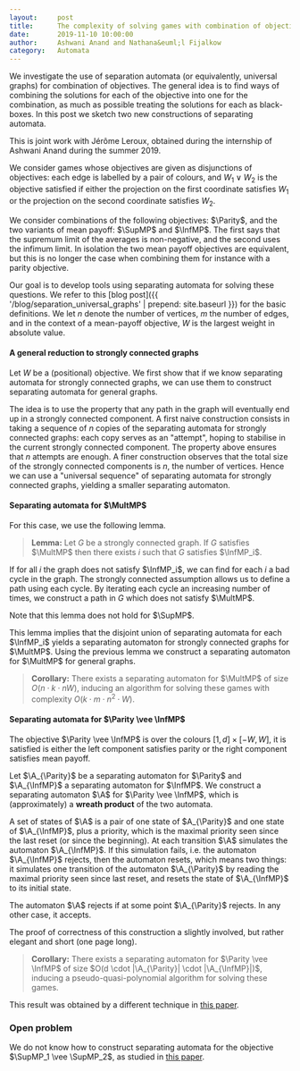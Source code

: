 ```yaml
---
layout:     post
title:      The complexity of solving games with combination of objectives
date:       2019-11-10 10:00:00
author:     Ashwani Anand and Nathana&euml;l Fijalkow
category:   Automata
---
```


<script type="text/x-mathjax-config">
MathJax.Hub.Config({
  TeX: {
    Macros: {
      Parity: "{\\texttt{Parity}}",
      SupMP: "{\\texttt{SupMP}}",
      InfMP: "{\\texttt{InfMP}}",
      MultMP: "{\\bigvee_i \\texttt{InfMP}_i}",
      M: "{\\mathcal{M}}",
      A: "{\\mathcal{A}}",
      Q: "{\\mathbb{Q}}",
      R: "{\\mathbb{R}}",
      C: "{\\mathbb{C}}",
      Z: "{\\mathbb{Z}}",
      N: "{\\mathbb{N}}",
    }
  }
});
</script>

<p class="intro"><span class="dropcap">W</span>e investigate the use of separation automata (or equivalently, universal graphs) for combination of objectives.
The general idea is to find ways of combining the solutions for each of the objective into one for the combination, as much as possible treating the solutions for each as black-boxes.
In this post we sketch two new constructions of separating automata.</p>

This is joint work with Jérôme Leroux, obtained during the internship of Ashwani Anand during the summer 2019.

We consider games whose objectives are given as disjunctions of objectives: each edge is labelled by a pair of colours, 
and $W_1 \vee W_2$ is the objective satisfied if either the projection on the first coordinate satisfies $W_1$ or the projection on the second coordinate satisfies $W_2$.

We consider combinations of the following objectives: $\Parity$, and the two variants of mean payoff: $\SupMP$ and $\InfMP$.
The first says that the supremum limit of the averages is non-negative, and the second uses the infimum limit.
In isolation the two mean payoff objectives are equivalent, but this is no longer the case when combining them for instance with a parity objective.

Our goal is to develop tools using separating automata for solving these questions.
We refer to this [blog post]({{ '/blog/separation_universal_graphs' | prepend: site.baseurl }}) for the basic definitions.
We let $n$ denote the number of vertices, $m$ the number of edges, and in the context of a mean-payoff objective, $W$ is the largest weight in absolute value.
 
#### A general reduction to strongly connected graphs
Let $W$ be a (positional) objective.
We first show that if we know separating automata for strongly connected graphs, we can use them to construct separating automata for general graphs.

The idea is to use the property that any path in the graph will eventually end up in a strongly connected component.
A first naive construction consists in taking a sequence of $n$ copies of the separating automata for strongly connected graphs: 
each copy serves as an "attempt", hoping to stabilise in the current strongly connected component. The property above ensures that $n$ attempts are enough.
A finer construction observes that the total size of the strongly connected components is $n$, the number of vertices. 
Hence we can use a "universal sequence" of separating automata for strongly connected graphs, yielding a smaller separating automaton.

#### Separating automata for $\MultMP$
For this case, we use the following lemma.

> **Lemma:**
Let $G$ be a strongly connected graph. 
If $G$ satisfies $\MultMP$ then there exists $i$ such that $G$ satisfies $\InfMP_i$.

If for all $i$ the graph does not satisfy $\InfMP_i$, we can find for each $i$ a bad cycle in the graph. The strongly connected assumption allows us to define a path using each cycle.
By iterating each cycle an increasing number of times, we construct a path in $G$ which does not satisfy $\MultMP$.

Note that this lemma does not hold for $\SupMP$.

This lemma implies that the disjoint union of separating automata for each $\InfMP_i$ yields a separating automaton for strongly connected graphs for $\MultMP$.
Using the previous lemma we construct a separating automaton for $\MultMP$ for general graphs.

> **Corollary:**
There exists a separating automaton for $\MultMP$ of size $O(n \cdot k \cdot nW)$, 
inducing an algorithm for solving these games with complexity $O(k \cdot m \cdot n^2 \cdot W)$.

#### Separating automata for $\Parity \vee \InfMP$
The objective $\Parity \vee \InfMP$ is over the colours $[1,d] \times [-W,W]$, it is satisfied is either the left component satisfies parity or the right component satisfies mean payoff.

Let $\A_{\Parity}$ be a separating automaton for $\Parity$ and $\A_{\InfMP}$ a separating automaton for $\InfMP$.
We construct a separating automaton $\A$ for $\Parity \vee \InfMP$, which is (approximately) a **wreath product** of the two automata.

A set of states of $\A$ is a pair of one state of $A_{\Parity}$ and one state of $\A_{\InfMP}$, plus a priority, which is the maximal priority seen since the last reset (or since the beginning).
At each transition $\A$ simulates the automaton $\A_{\InfMP}$. 
If this simulation fails, i.e. the automaton $\A_{\InfMP}$ rejects, then the automaton resets, which means two things:
it simulates one transition of the automaton $\A_{\Parity}$ by reading the maximal priority seen since last reset, and resets the state of $\A_{\InfMP}$ to its initial state.

The automaton $\A$ rejects if at some point $\A_{\Parity}$ rejects. In any other case, it accepts.

The proof of correctness of this construction a slightly involved, but rather elegant and short (one page long).

> **Corollary:**
There exists a separating automaton for $\Parity \vee \InfMP$ of size $O(d \cdot |\A_{\Parity}| \cdot |\A_{\InfMP}|)$, 
inducing a pseudo-quasi-polynomial algorithm for solving these games.

This result was obtained by a different technique in [this paper](https://arxiv.org/abs/1803.04756).

### Open problem
We do not know how to construct separating automata for the objective $\SupMP_1 \vee \SupMP_2$, as studied in [this paper](https://arxiv.org/abs/1210.3141).

